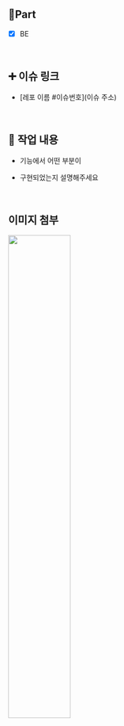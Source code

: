 ## 🔘Part

- [x] BE

  <br/>
## ➕ 이슈 링크

- [레포 이름 #이슈번호](이슈 주소)

<br/>

## 🔎 작업 내용

- 기능에서 어떤 부분이

- 구현되었는지 설명해주세요

  <br/>

## 이미지 첨부

<img src="파일주소" width="50%" height="50%"/>

<br/>
